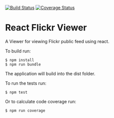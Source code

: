 [![Build Status](https://travis-ci.org/elliotstokes/react-flickr-viewer.png?branch=master)](https://travis-ci.org/elliotstokes/react-flickr-viewer) [![Coverage Status](https://coveralls.io/repos/github/elliotstokes/react-flickr-viewer/badge.svg?branch=add-coveralls)](https://coveralls.io/github/elliotstokes/react-flickr-viewer?branch=add-coveralls)

React Flickr Viewer
====================

A Viewer for viewing Flickr public feed using react.

To build run:

    $ npm install
    $ npm run bundle

The application will build into the dist folder.

To run the tests run:
		
    $ npm test

Or to calculate code coverage run:
    
    $ npm run coverage